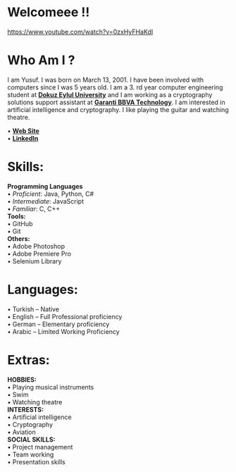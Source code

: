 # Welcomeee !!
https://www.youtube.com/watch?v=0zxHyFHaKdI

# Who Am I ?

 I am Yusuf. I was born on March 13, 2001. I have been involved with computers since I was 5 years old. I am a 3. rd year computer engineering student at [**Dokuz Eylul University**](https://www.deu.edu.tr/) and I am working as a cryptography solutions support assistant at [**Garanti BBVA Technology**](https://www.garantibbvateknoloji.com.tr/). I am interested in artificial intelligence and cryptography. I like playing the guitar and watching theatre.

• [**Web Site**](https://gassaloglu.github.io/)\
• [**LinkedIn**](https://www.linkedin.com/in/gassaloglu/)

# **Skills:**
 **Programming Languages**\
 • _Proficient_: Java, Python, C#\
 • _Intermediate_: JavaScript\
• _Familiar_: C, C++\
**Tools:**\
 • GitHub\
 • Git\
**Others:**\
• Adobe Photoshop\
• Adobe Premiere Pro\
• Selenium Library


# Languages:
• Turkish – Native \
• English – Full Professional proficiency \
• German – Elementary proficiency \
• Arabic – Limited Working Proficiency
# Extras: 
**HOBBIES:**\
• Playing musical instruments \
• Swim \
• Watching theatre \
**INTERESTS:**\
• Artificial intelligence \
• Cryptography \
• Aviation \
**SOCIAL SKILLS:** \
• Project management \
• Team working \
• Presentation skills




<!--
**gassaloglu/gassaloglu** is a ✨ _special_ ✨ repository because its `README.md` (this file) appears on your GitHub profile.

Here are some ideas to get you started:

- 🔭 I’m currently working on ...
- 🌱 I’m currently learning ...
- 👯 I’m looking to collaborate on ...
- 🤔 I’m looking for help with ...
- 💬 Ask me about ...
- 📫 How to reach me: ...
- 😄 Pronouns: ...
- ⚡ Fun fact: ...
-->
